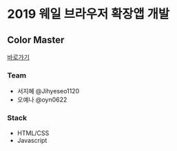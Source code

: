 # 2019 웨일 브라우저 확장앱 개발

## Color Master

[바로가기](https://store.whale.naver.com/detail/mlnipepmppbdpfddnpmpjimdpmkejoni)

### Team
- 서지혜 @Jihyeseo1120
- 오예나 @oyn0622

### Stack
- HTML/CSS
- Javascript
